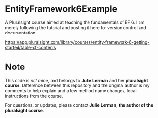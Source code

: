 # EntityFramework6Example
A Pluralsight course aimed at teaching the fundamentals of EF 6. I am merely
following the tutorial and posting it here for version control and documentation.

https://app.pluralsight.com/library/courses/entity-framework-6-getting-started/table-of-contents

# Note
This code is *not mine*, and belongs to **Julie Lerman** and her **pluralsight course**. Difference between this repository
and the original author is my comments to help explain and a few method name changes, local instructions from the course. 

For questions, or updates, please contact **Julie Lerman**, **the author of the pluralsight course**.
